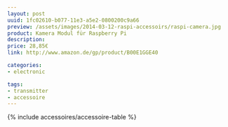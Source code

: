 ```yaml
---
layout: post
uuid: 1fc02610-b077-11e3-a5e2-0800200c9a66
preview: /assets/images/2014-03-12-raspi-accessoirs/raspi-camera.jpg
product: Kamera Modul für Raspberry Pi
description:
price: 28,85€
link: http://www.amazon.de/gp/product/B00E1GGE40

categories:
- electronic

tags:
- transmitter
- accessoire
---
```


{% include accessoires/accessoire-table %}